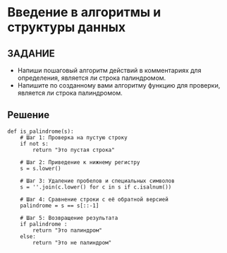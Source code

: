 # Введение в алгоритмы и структуры данных

## ЗАДАНИЕ
- Напиши пошаговый алгоритм действий в комментариях 
для определения, является ли строка палиндромом.
- Напишите по созданному вами алгоритму функцию 
для проверки, является ли строка палиндромом.

## Решение

```commandline
def is_palindrome(s):
    # Шаг 1: Проверка на пустую строку
    if not s:
        return "Это пустая строка"

    # Шаг 2: Приведение к нижнему регистру
    s = s.lower()

    # Шаг 3: Удаление пробелов и специальных символов
    s = ''.join(c.lower() for c in s if c.isalnum())

    # Шаг 4: Сравнение строки с её обратной версией
    palindrome = s == s[::-1]

    # Шаг 5: Возвращение результата
    if palindrome :
        return "Это палиндром"
    else:
        return "Это не палиндром"
```